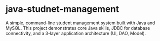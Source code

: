 # java-studnet-management
A simple, command-line student management system built with Java and MySQL. This project demonstrates core Java skills, JDBC for database connectivity, and a 3-layer application architecture (UI, DAO, Model).
